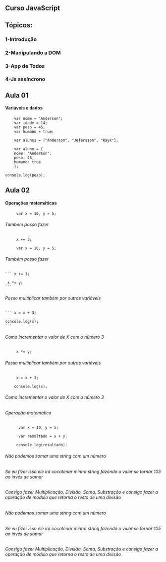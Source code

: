 ## Curso JavaScript

## Tópicos: 
### 1-Introdução
### 2-Manipulando a DOM
### 3-App de Todos
### 4-Js assíncrono

## Aula 01
#### Variáveis e dados 
```
    var nome = "Anderson";
    var idade = 14;
    var peso = 45;
    var humano = true;

    var alunos = ["Anderson", "Jefersson", "Kayk"];

    var aluno = {
    nome: "Anderson",
    peso: 45,
    humano: true
    };
```
    console.log(peso);

## Aula 02
#### Operações matemáticas
```
     var x = 10, y = 5;
```

###### Também posso fazer
```
     x += 3; 

     var x = 10, y = 5; 
```

###### Também posso fazer 

    ``` x += 3; 

     x *= y; 
    ```

###### Posso multiplicar também por outras variáveis 


    ``` x = x + 3;

    console.log(x); 
    ```
###### Como incrementar o valor de X com o número 3
```
     x *= y;
```
###### Posso multiplicar também por outras variáveis
```
     x = x + 3; 

    console.log(x);
```
###### Como incrementar o valor de X com o número 3


###### Operação matemática 
```
      var x = 10, y = 5;

      var resultado = x + y;

     console.log(resultado); 
```
###### Não podemos somar uma string com um número 

###### Se eu fizer isso ele irá cocatenar minha string fazendo o valor se tornar 105 ao invés de somar 

###### Consigo fazer Multiplicação, Divisão, Soma, Substração e consigo fazer a operação de módulo que retorna o resto de uma divisão 

######  Não podemos somar uma string com um número

######  Se eu fizer isso ele irá cocatenar minha string fazendo o valor se tornar 105 ao invés de somar

######  Consigo fazer Multiplicação, Divisão, Soma, Substração e consigo fazer a operação de módulo que retorna o resto de uma divisão
